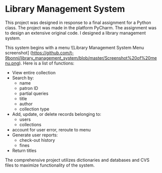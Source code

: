 # Library Management System
This project was designed in response to a final assignment for a Python class. The project was made in the platform PyCharm. The assignment was to design an extensive original code. I designed a library management system.


This system begins with a menu ![Library Management System Menu screenshot] (https://github.com/t-9bonni/library_management_system/blob/master/Screenshot%20of%20menu.png). 
Here is a list of functions:
* View entire collection
* Search by:
  * name
  * patron ID
  * partial queries
  * title
  * author
  * collection type
* Add, update, or delete records belonging to:
  * users
  * collections
* account for user error, reroute to menu
* Generate user reports:
  * check-out history
  * fines
* Return titles

The comprehensive project utilizes dictionaries and databases and CVS files to maximize functionality of the system. 
